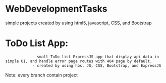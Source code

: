 # WebDevelopmentTasks
simple projects created by using html5, javascript, CSS, and Bootstrap

# ToDo List App:
                - small ToDo list ExpressJS app that display api data in simple UI, and handle error page routes with 404 page by default.
                - created by using hbs, JS, CSS, Bootstrap, and ExpressJS
Note: every branch contain project
